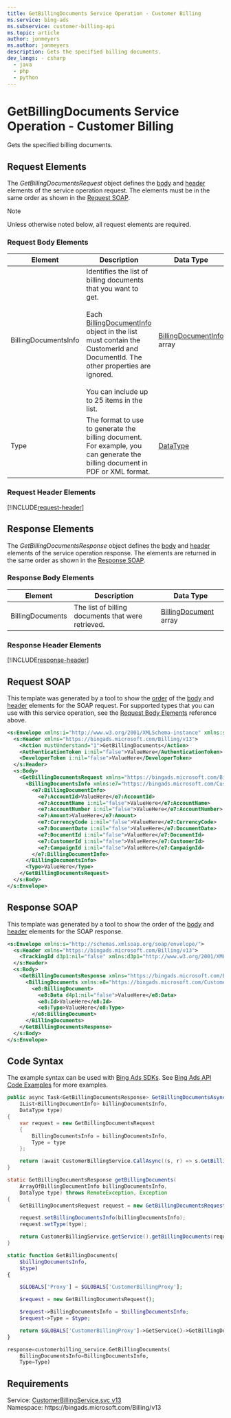 ```yaml
---
title: GetBillingDocuments Service Operation - Customer Billing
ms.service: bing-ads
ms.subservice: customer-billing-api
ms.topic: article
author: jonmeyers
ms.author: jonmeyers
description: Gets the specified billing documents.
dev_langs: - csharp
  - java
  - php
  - python
---
```

# GetBillingDocuments Service Operation - Customer Billing
Gets the specified billing documents.

## <a name="request"></a>Request Elements
The *GetBillingDocumentsRequest* object defines the [body](#request-body) and [header](#request-header) elements of the service operation request. The elements must be in the same order as shown in the [Request SOAP](#request-soap). 

> [!NOTE]
> Unless otherwise noted below, all request elements are required.

### <a name="request-body"></a>Request Body Elements

|Element|Description|Data Type|
|-----------|---------------|-------------|
|<a name="billingdocumentsinfo"></a>BillingDocumentsInfo|Identifies the list of billing documents that you want to get.<br/><br/>Each [BillingDocumentInfo](billingdocumentinfo.md) object in the list must contain the CustomerId and DocumentId. The other properties are ignored.<br/><br/>You can include up to 25 items in the list.|[BillingDocumentInfo](billingdocumentinfo.md) array|
|<a name="type"></a>Type|The format to use to generate the billing document. For example, you can generate the billing document in PDF or XML format.|[DataType](datatype.md)|

### <a name="request-header"></a>Request Header Elements
[!INCLUDE[request-header](./includes/request-header.md)]

## <a name="response"></a>Response Elements
The *GetBillingDocumentsResponse* object defines the [body](#response-body) and [header](#response-header) elements of the service operation response. The elements are returned in the same order as shown in the [Response SOAP](#response-soap).

### <a name="response-body"></a>Response Body Elements

|Element|Description|Data Type|
|-----------|---------------|-------------|
|<a name="billingdocuments"></a>BillingDocuments|The list of billing documents that were retrieved.|[BillingDocument](billingdocument.md) array|

### <a name="response-header"></a>Response Header Elements
[!INCLUDE[response-header](./includes/response-header.md)]

## <a name="request-soap"></a>Request SOAP
This template was generated by a tool to show the [order](../guides/services-protocol.md#element-order) of the [body](#request-body) and [header](#request-header) elements for the SOAP request. For supported types that you can use with this service operation, see the [Request Body Elements](#request-body) reference above.

```xml
<s:Envelope xmlns:i="http://www.w3.org/2001/XMLSchema-instance" xmlns:s="http://schemas.xmlsoap.org/soap/envelope/">
  <s:Header xmlns="https://bingads.microsoft.com/Billing/v13">
    <Action mustUnderstand="1">GetBillingDocuments</Action>
    <AuthenticationToken i:nil="false">ValueHere</AuthenticationToken>
    <DeveloperToken i:nil="false">ValueHere</DeveloperToken>
  </s:Header>
  <s:Body>
    <GetBillingDocumentsRequest xmlns="https://bingads.microsoft.com/Billing/v13">
      <BillingDocumentsInfo xmlns:e7="https://bingads.microsoft.com/Customer/v13/Entities" i:nil="false">
        <e7:BillingDocumentInfo>
          <e7:AccountId>ValueHere</e7:AccountId>
          <e7:AccountName i:nil="false">ValueHere</e7:AccountName>
          <e7:AccountNumber i:nil="false">ValueHere</e7:AccountNumber>
          <e7:Amount>ValueHere</e7:Amount>
          <e7:CurrencyCode i:nil="false">ValueHere</e7:CurrencyCode>
          <e7:DocumentDate i:nil="false">ValueHere</e7:DocumentDate>
          <e7:DocumentId i:nil="false">ValueHere</e7:DocumentId>
          <e7:CustomerId i:nil="false">ValueHere</e7:CustomerId>
          <e7:CampaignId i:nil="false">ValueHere</e7:CampaignId>
        </e7:BillingDocumentInfo>
      </BillingDocumentsInfo>
      <Type>ValueHere</Type>
    </GetBillingDocumentsRequest>
  </s:Body>
</s:Envelope>
```

## <a name="response-soap"></a>Response SOAP
This template was generated by a tool to show the order of the [body](#response-body) and [header](#response-header) elements for the SOAP response.

```xml
<s:Envelope xmlns:s="http://schemas.xmlsoap.org/soap/envelope/">
  <s:Header xmlns="https://bingads.microsoft.com/Billing/v13">
    <TrackingId d3p1:nil="false" xmlns:d3p1="http://www.w3.org/2001/XMLSchema-instance">ValueHere</TrackingId>
  </s:Header>
  <s:Body>
    <GetBillingDocumentsResponse xmlns="https://bingads.microsoft.com/Billing/v13">
      <BillingDocuments xmlns:e8="https://bingads.microsoft.com/Customer/v13/Entities" d4p1:nil="false" xmlns:d4p1="http://www.w3.org/2001/XMLSchema-instance">
        <e8:BillingDocument>
          <e8:Data d4p1:nil="false">ValueHere</e8:Data>
          <e8:Id>ValueHere</e8:Id>
          <e8:Type>ValueHere</e8:Type>
        </e8:BillingDocument>
      </BillingDocuments>
    </GetBillingDocumentsResponse>
  </s:Body>
</s:Envelope>
```

## <a name="example"></a>Code Syntax
The example syntax can be used with [Bing Ads SDKs](../guides/client-libraries.md). See [Bing Ads API Code Examples](../guides/code-examples.md) for more examples.
```csharp
public async Task<GetBillingDocumentsResponse> GetBillingDocumentsAsync(
	IList<BillingDocumentInfo> billingDocumentsInfo,
	DataType type)
{
	var request = new GetBillingDocumentsRequest
	{
		BillingDocumentsInfo = billingDocumentsInfo,
		Type = type
	};

	return (await CustomerBillingService.CallAsync((s, r) => s.GetBillingDocumentsAsync(r), request));
}
```
```java
static GetBillingDocumentsResponse getBillingDocuments(
	ArrayOfBillingDocumentInfo billingDocumentsInfo,
	DataType type) throws RemoteException, Exception
{
	GetBillingDocumentsRequest request = new GetBillingDocumentsRequest();

	request.setBillingDocumentsInfo(billingDocumentsInfo);
	request.setType(type);

	return CustomerBillingService.getService().getBillingDocuments(request);
}
```
```php
static function GetBillingDocuments(
	$billingDocumentsInfo,
	$type)
{

	$GLOBALS['Proxy'] = $GLOBALS['CustomerBillingProxy'];

	$request = new GetBillingDocumentsRequest();

	$request->BillingDocumentsInfo = $billingDocumentsInfo;
	$request->Type = $type;

	return $GLOBALS['CustomerBillingProxy']->GetService()->GetBillingDocuments($request);
}
```
```python
response=customerbilling_service.GetBillingDocuments(
	BillingDocumentsInfo=BillingDocumentsInfo,
	Type=Type)
```

## Requirements
Service: [CustomerBillingService.svc v13](https://clientcenter.api.bingads.microsoft.com/Api/Billing/v13/CustomerBillingService.svc)  
Namespace: https\://bingads.microsoft.com/Billing/v13  

